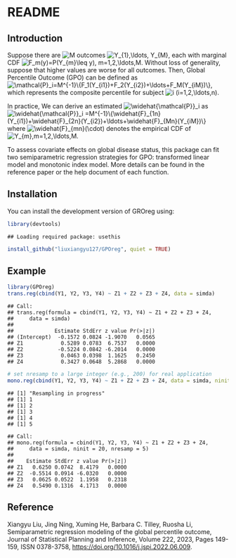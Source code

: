 README
================

## Introduction

Suppose there are
![M](https://latex.codecogs.com/png.image?%5Cdpi%7B110%7D&space;%5Cbg_white&space;M "M")
outcomes
![Y\_{1},\\ldots, Y\_{M}](https://latex.codecogs.com/png.image?%5Cdpi%7B110%7D&space;%5Cbg_white&space;Y_%7B1%7D%2C%5Cldots%2C%20Y_%7BM%7D "Y_{1},\ldots, Y_{M}"),
each with marginal CDF
![F_m(y)=P(Y\_{m}\\leq y), m=1,2,\\ldots,M](https://latex.codecogs.com/png.image?%5Cdpi%7B110%7D&space;%5Cbg_white&space;F_m%28y%29%3DP%28Y_%7Bm%7D%5Cleq%20y%29%2C%20m%3D1%2C2%2C%5Cldots%2CM "F_m(y)=P(Y_{m}\leq y), m=1,2,\ldots,M").
Without loss of generality, suppose that higher values are worse for all
outcomes. Then, Global Percentile Outcome (GPO) can be defined as
![\\mathcal{P}\_i=M^{-1}\\{F_1(Y\_{i1})+F_2(Y\_{i2})+\\ldots+F_M(Y\_{iM})\\},](https://latex.codecogs.com/png.image?%5Cdpi%7B110%7D&space;%5Cbg_white&space;%5Cmathcal%7BP%7D_i%3DM%5E%7B-1%7D%5C%7BF_1%28Y_%7Bi1%7D%29%2BF_2%28Y_%7Bi2%7D%29%2B%5Cldots%2BF_M%28Y_%7BiM%7D%29%5C%7D%2C "\mathcal{P}_i=M^{-1}\{F_1(Y_{i1})+F_2(Y_{i2})+\ldots+F_M(Y_{iM})\},")
which represents the composite percentile for subject
![i (i=1,2,\\ldots,n)](https://latex.codecogs.com/png.image?%5Cdpi%7B110%7D&space;%5Cbg_white&space;i%20%28i%3D1%2C2%2C%5Cldots%2Cn%29 "i (i=1,2,\ldots,n)").

In practice, We can derive an estimated
![\\widehat{\\mathcal{P}}\_i](https://latex.codecogs.com/png.image?%5Cdpi%7B110%7D&space;%5Cbg_white&space;%5Cwidehat%7B%5Cmathcal%7BP%7D%7D_i "\widehat{\mathcal{P}}_i")
as
![\\widehat{\\mathcal{P}}\_i =M^{-1}\\{\\widehat{F}\_{1n}(Y\_{i1})+\\widehat{F}\_{2n}(Y\_{i2})+\\ldots+\\widehat{F}\_{Mn}(Y\_{iM})\\}](https://latex.codecogs.com/png.image?%5Cdpi%7B110%7D&space;%5Cbg_white&space;%5Cwidehat%7B%5Cmathcal%7BP%7D%7D_i%20%3DM%5E%7B-1%7D%5C%7B%5Cwidehat%7BF%7D_%7B1n%7D%28Y_%7Bi1%7D%29%2B%5Cwidehat%7BF%7D_%7B2n%7D%28Y_%7Bi2%7D%29%2B%5Cldots%2B%5Cwidehat%7BF%7D_%7BMn%7D%28Y_%7BiM%7D%29%5C%7D "\widehat{\mathcal{P}}_i =M^{-1}\{\widehat{F}_{1n}(Y_{i1})+\widehat{F}_{2n}(Y_{i2})+\ldots+\widehat{F}_{Mn}(Y_{iM})\}")
where
![\\widehat{F}\_{mn}(\\cdot)](https://latex.codecogs.com/png.image?%5Cdpi%7B110%7D&space;%5Cbg_white&space;%5Cwidehat%7BF%7D_%7Bmn%7D%28%5Ccdot%29 "\widehat{F}_{mn}(\cdot)")
denotes the empirical CDF of
![Y\_{m},m=1,2,\\ldots,M](https://latex.codecogs.com/png.image?%5Cdpi%7B110%7D&space;%5Cbg_white&space;Y_%7Bm%7D%2Cm%3D1%2C2%2C%5Cldots%2CM "Y_{m},m=1,2,\ldots,M").

To assess covariate effects on global disease status, this package can
fit two semiparametric regression strategies for GPO: transformed linear
model and monotonic index model. More details can be found in the
reference paper or the help document of each function.

## Installation

You can install the development version of GROreg using:

``` r
library(devtools)
```

    ## Loading required package: usethis

``` r
install_github("liuxiangyu127/GPOreg", quiet = TRUE)
```

## Example

``` r
library(GPOreg)
trans.reg(cbind(Y1, Y2, Y3, Y4) ~ Z1 + Z2 + Z3 + Z4, data = simda)
```

    ## Call:
    ## trans.reg(formula = cbind(Y1, Y2, Y3, Y4) ~ Z1 + Z2 + Z3 + Z4, 
    ##     data = simda)
    ## 
    ##             Estimate StdErr z value Pr(>|z|)
    ## (Intercept)  -0.1572 0.0824 -1.9070   0.0565
    ## Z1            0.5289 0.0783  6.7537   0.0000
    ## Z2           -0.5224 0.0842 -6.2014   0.0000
    ## Z3            0.0463 0.0398  1.1625   0.2450
    ## Z4            0.3427 0.0648  5.2868   0.0000

``` r
# set nresamp to a large integer (e.g., 200) for real application
mono.reg(cbind(Y1, Y2, Y3, Y4) ~ Z1 + Z2 + Z3 + Z4, data = simda, ninit = 20, nresamp = 5)
```

    ## [1] "Resampling in progress"
    ## [1] 1
    ## [1] 2
    ## [1] 3
    ## [1] 4
    ## [1] 5

    ## Call:
    ## mono.reg(formula = cbind(Y1, Y2, Y3, Y4) ~ Z1 + Z2 + Z3 + Z4, 
    ##     data = simda, ninit = 20, nresamp = 5)
    ## 
    ##    Estimate StdErr z value Pr(>|z|)
    ## Z1   0.6250 0.0742  8.4179   0.0000
    ## Z2  -0.5514 0.0914 -6.0320   0.0000
    ## Z3   0.0625 0.0522  1.1958   0.2318
    ## Z4   0.5490 0.1316  4.1713   0.0000

## Reference

Xiangyu Liu, Jing Ning, Xuming He, Barbara C. Tilley, Ruosha Li,
Semiparametric regression modeling of the global percentile outcome,
Journal of Statistical Planning and Inference, Volume 222, 2023, Pages
149-159, ISSN 0378-3758, <https://doi.org/10.1016/j.jspi.2022.06.009>.
